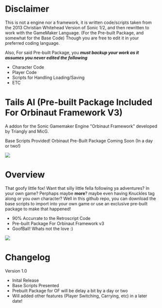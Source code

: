 # Disclaimer
This is not a engine nor a framework, it is written code/scripts taken from the 2013 Christian Whitehead Version of Sonic 1/2, and then rewritten to work with the GameMaker Language. (For the Pre-built Package, and somewhat for the Base Code) Though you are free to edit it in your preferred coding language.

Also, For said Pre-built Package, you ***must backup your work as it assumes you never edited the following***
- Character Code
- Player Code
- Scripts for Handling Loading/Saving
- ETC

# Tails AI (Pre-built Package Included For Orbinaut Framework V3)
A addon for the Sonic Gamemaker Engine "Orbinaut Framework" developed by Triangly and MicG.

Base Scripts Provided! Orbinaut Pre-Built Package Coming Soon (In a day or two!)

![](Images/Showcase1.gif)

# Overview
That goofy little fox! Want that silly little fella following ya adventures? In your own game? Perphaps maybe **more**?
maybe even having Knuckles tag along or you *own* character? Well in this github repo, you can download the base scripts to import into your own game or use an exclusive pre-built
package to make that happened!

- 90% Accurrate to the Retroscript Code
- Pre-built Package For Orbinaut Framework v3
- GoofBall! Whats not the love :)

![](Images/Showcase2.gif)

# Changelog

Version 1.0
- Inital Release
- Base Scripts Presented
- Prebuilt Package for OF will be delay a bit by a day or two
- Will added other features (Player Switching, Carrying, etc) in a later date!


